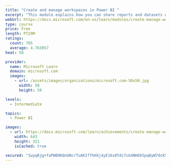 ```yaml
---
title: "Create and manage workspaces in Power BI "
excerpt: "This module explains how you can share reports and datasets with your users and how to create a deployment strategy that makes sense for you and your organization. Furthermore, you will learn about data lineage in Microsoft Power BI."
webUrl: https://docs.microsoft.com/en-us/learn/modules/create-manage-workspaces-power-bi/
type: course
price: Free
length: PT29M
ratings:
  count: 785
  average: 4.763057
heat: 58

provider:
  name: Microsoft Learn
  domain: microsoft.com
  images:
    - url: /assets/images/organizations/microsoft.com-50x50.jpg
      width: 50
      height: 50

levels:
  - Intermediate

topics:
  - Power BI

images:
  - url: https://docs.microsoft.com/learn/achievements/create-manage-workspaces-power-bi-social.png
    width: 643
    height: 321
    isCached: true

secured: "IwyqRjg+faPWB9KQnUNcrTuAKIffhHXj4yE16x8Tdi7cG4NHOk5pq0yW7dcK5ShfEe9Qo51wjchvMbP34+BB2NSzOrw8s0jTp9qn2wtjFK0IC5DVv1ZLVst/Ou1L62Fpdi3RRsrShsxQpBmZ3pUFxirEttBOXvdtTzeVXHCGurjQhm1RSBVTAR0QAPzkS7BWsxNmKeXyM6jFH1DQQx1+wxe9OKTbOTtscs0lag+FouHjL3xXOW6xvnsdpx0Mc+0DWPxYnL010vL2QSYYXKq8RMnZdZmzD6NsxcAWGfektGodluelZYcjfslFWDRggoc5+8Y4NW8PeqmX7xG8stxg6BuB/bgOCPHiFmvY3x+zLhpe5gDDHaZsYpyTPvQnifqZNbRVPCguInPbtWzAqTFCGPVcwvbMrQjf6eyHavpcoy4=;SFTL01KuxJXFr5CQLoP9Jg=="
---
```


